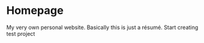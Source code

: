 # Homepage
My very own personal website. Basically this is just a résumé.
Start creating test project